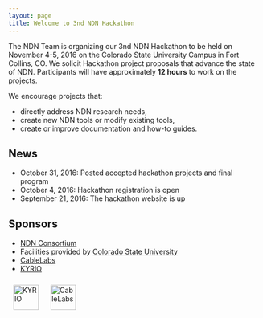 ```yaml
---
layout: page
title: Welcome to 3nd NDN Hackathon
---
```


The NDN Team is organizing our 3nd NDN Hackathon to be held on November 4-5, 2016 on the Colorado State University Campus in Fort Collins, CO.  We solicit Hackathon project proposals that advance the state of NDN.  Participants will have approximately **12 hours** to work on the projects.

We encourage projects that:

 - directly address NDN research needs,
 - create new NDN tools or modify existing tools,
 - create or improve documentation and how-to guides.

## News

- October 31, 2016: Posted accepted hackathon projects and final program
- October 4, 2016: Hackathon registration is open
- September 21, 2016: The hackathon website is up

## Sponsors

- [NDN Consortium](http://named-data.net/consortium/)
- Facilities provided by [Colorado State University](https://www.cs.colostate.edu/cstop/)
- [CableLabs](http://www.cablelabs.com/)
- [KYRIO](http://www.kyrio.com/)

[<img src="{{ site.baseurl }}/images/KYRIO-logo.png" style="margin: 10px; height: 50px" alt="KYRIO"/>](http://www.cablelabs.com/)
[<img src="{{ site.baseurl }}/images/CableLabs-logo.png" style="margin: 10px; height: 50px" alt="CableLabs"/>](http://www.kyrio.com/)

